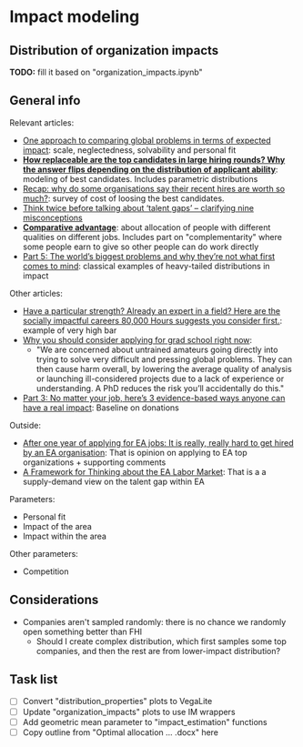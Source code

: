 # Impact modeling


## Distribution of organization impacts


**TODO:** fill it based on "organization_impacts.ipynb"


## General info


Relevant articles:
- [One approach to comparing global problems in terms of expected impact](https://80000hours.org/articles/problem-framework/): scale, neglectedness, solvability and personal fit
- [**How replaceable are the top candidates in large hiring rounds? Why the answer flips depending on the distribution of applicant ability**](https://80000hours.org/2019/08/how-replaceable-are-top-candidates-in-large-hiring-rounds/): modeling of best candidates. Includes parametric distributions
- [Recap: why do some organisations say their recent hires are worth so much?](https://80000hours.org/2019/05/why-do-organisations-say-recent-hires-are-worth-so-much/): survey of cost of loosing the best candidates.
- [Think twice before talking about ‘talent gaps’ – clarifying nine misconceptions](https://80000hours.org/2018/11/clarifying-talent-gaps/)
- [**Comparative advantage**](https://80000hours.org/articles/comparative-advantage/): about allocation of people with different qualities on different jobs. Includes part on "complementarity" where some people earn to give so other people can do work directly
- [Part 5: The world’s biggest problems and why they’re not what first comes to mind](https://80000hours.org/career-guide/world-problems/): classical examples of heavy-tailed distributions in impact

Other articles:
- [Have a particular strength? Already an expert in a field? Here are the socially impactful careers 80,000 Hours suggests you consider first.](https://80000hours.org/articles/advice-by-expertise/): example of very high bar
- [Why you should consider applying for grad school right now](https://80000hours.org/2017/11/consider-applying-for-a-phd-program-now/):
  - "We are concerned about untrained amateurs going directly into trying to solve very difficult and pressing global problems. They can then cause harm overall, by lowering the average quality of analysis or launching ill-considered projects due to a lack of experience or understanding. A PhD reduces the risk you’ll accidentally do this."
- [Part 3: No matter your job, here’s 3 evidence-based ways anyone can have a real impact](https://80000hours.org/career-guide/anyone-make-a-difference/): Baseline on donations

Outside:
- [After one year of applying for EA jobs: It is really, really hard to get hired by an EA organisation](https://forum.effectivealtruism.org/posts/jmbP9rwXncfa32seH/after-one-year-of-applying-for-ea-jobs-it-is-really-really): That is opinion on applying to EA top organizations + supporting comments
- [A Framework for Thinking about the EA Labor Market](https://forum.effectivealtruism.org/posts/CkYq5vRaJqPkpfQEt/a-framework-for-thinking-about-the-ea-labor-market): That is a a supply-demand view on the talent gap within EA


Parameters:
- Personal fit
- Impact of the area
- Impact within the area

Other parameters:
- Competition


## Considerations


- Companies aren't sampled randomly: there is no chance we randomly open something better than FHI
  - Should I create complex distribution, which first samples some top companies, and then the rest are from lower-impact distribution?


## Task list

- [ ] Convert "distribution_properties" plots to VegaLite
- [ ] Update "organization_impacts" plots to use IM wrappers 
- [ ] Add geometric mean parameter to "impact_estimation" functions
- [ ] Copy outline from "Optimal allocation ... .docx" here

```python

```
